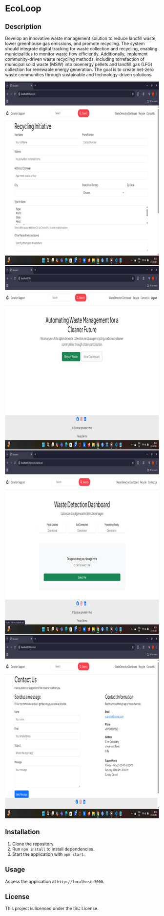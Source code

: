 # EcoLoop

## Description
Develop an innovative waste management solution to reduce landfill waste, lower greenhouse gas emissions, and promote recycling. The system should integrate digital tracking for waste collection and recycling, enabling municipalities to monitor waste flow efficiently. Additionally, implement community-driven waste recycling methods, including torrefaction of municipal solid waste (MSW) into bioenergy pellets and landfill gas (LFG) collection for renewable energy generation. The goal is to create net-zero waste communities through sustainable and technology-driven solutions.

<img src="images/login.jpeg" alt="Home" height="600"/>
<img src="images/home.jpeg" alt="Home" height="600"/>
<img src="images/dashboard.jpeg" alt="Home" height="600"/>
<img src="images/contact_us.jpeg" alt="Home" height="600"/>




## Installation
1. Clone the repository.
2. Run `npm install` to install dependencies.
3. Start the application with `npm start`.

## Usage
Access the application at `http://localhost:3000`.

## License
This project is licensed under the ISC License.
